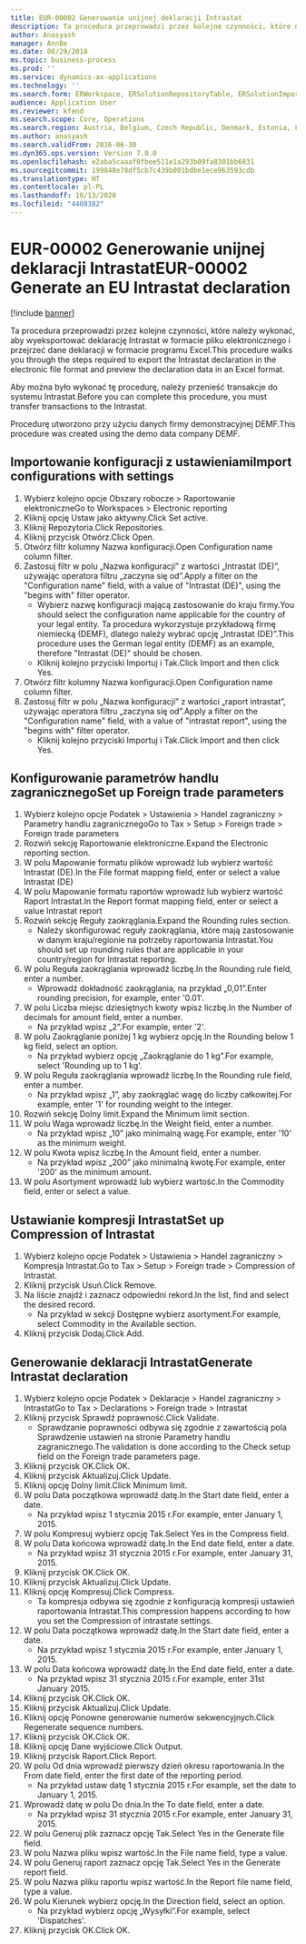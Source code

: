 ```yaml
---
title: EUR-00002 Generowanie unijnej deklaracji Intrastat
description: Ta procedura przeprowadzi przez kolejne czynności, które należy wykonać, aby wyeksportować deklarację Intrastat w formacie pliku elektronicznego i przejrzeć dane deklaracji w formacie programu Excel.
author: Anasyash
manager: AnnBe
ms.date: 08/29/2018
ms.topic: business-process
ms.prod: ''
ms.service: dynamics-ax-applications
ms.technology: ''
ms.search.form: ERWorkspace, ERSolutionRepositoryTable, ERSolutionImport, IntrastatParameters, IntrastatCommodityLookup, IntrastatCompressParameters, Intrastat, SysQueryForm
audience: Application User
ms.reviewer: kfend
ms.search.scope: Core, Operations
ms.search.region: Austria, Belgium, Czech Republic, Denmark, Estonia, Finland, France, Germany, Hungary, Ireland, Italy, Latvia, Lithuania, Netherlands, Poland, Spain, Sweden, United Kingdom
ms.author: anasyash
ms.search.validFrom: 2016-06-30
ms.dyn365.ops.version: Version 7.0.0
ms.openlocfilehash: e2aba5caaaf0fbee511e1a293b09fa8301bb6831
ms.sourcegitcommit: 199848e78df5cb7c439b001bdbe1ece963593cdb
ms.translationtype: HT
ms.contentlocale: pl-PL
ms.lasthandoff: 10/13/2020
ms.locfileid: "4408382"
---
```

# <a name="eur-00002-generate-an-eu-intrastat-declaration"></a><span data-ttu-id="bc66b-103">EUR-00002 Generowanie unijnej deklaracji Intrastat</span><span class="sxs-lookup"><span data-stu-id="bc66b-103">EUR-00002 Generate an EU Intrastat declaration</span></span>

[!include [banner](../../includes/banner.md)]

<span data-ttu-id="bc66b-104">Ta procedura przeprowadzi przez kolejne czynności, które należy wykonać, aby wyeksportować deklarację Intrastat w formacie pliku elektronicznego i przejrzeć dane deklaracji w formacie programu Excel.</span><span class="sxs-lookup"><span data-stu-id="bc66b-104">This procedure walks you through the steps required to export the Intrastat declaration in the electronic file format and preview the declaration data in an Excel format.</span></span> 

<span data-ttu-id="bc66b-105">Aby można było wykonać tę procedurę, należy przenieść transakcje do systemu Intrastat.</span><span class="sxs-lookup"><span data-stu-id="bc66b-105">Before you can complete this procedure, you must transfer transactions to the Intrastat.</span></span> 

<span data-ttu-id="bc66b-106">Procedurę utworzono przy użyciu danych firmy demonstracyjnej DEMF.</span><span class="sxs-lookup"><span data-stu-id="bc66b-106">This procedure was created using the demo data company DEMF.</span></span>


## <a name="import-configurations-with-settings"></a><span data-ttu-id="bc66b-107">Importowanie konfiguracji z ustawieniami</span><span class="sxs-lookup"><span data-stu-id="bc66b-107">Import configurations with settings</span></span>
1. <span data-ttu-id="bc66b-108">Wybierz kolejno opcje Obszary robocze > Raportowanie elektroniczne</span><span class="sxs-lookup"><span data-stu-id="bc66b-108">Go to Workspaces > Electronic reporting</span></span>
2. <span data-ttu-id="bc66b-109">Kliknij opcję Ustaw jako aktywny.</span><span class="sxs-lookup"><span data-stu-id="bc66b-109">Click Set active.</span></span>
3. <span data-ttu-id="bc66b-110">Kliknij Repozytoria.</span><span class="sxs-lookup"><span data-stu-id="bc66b-110">Click Repositories.</span></span>
4. <span data-ttu-id="bc66b-111">Kliknij przycisk Otwórz.</span><span class="sxs-lookup"><span data-stu-id="bc66b-111">Click Open.</span></span>
5. <span data-ttu-id="bc66b-112">Otwórz filtr kolumny Nazwa konfiguracji.</span><span class="sxs-lookup"><span data-stu-id="bc66b-112">Open Configuration name column filter.</span></span>
6. <span data-ttu-id="bc66b-113">Zastosuj filtr w polu „Nazwa konfiguracji” z wartości „Intrastat (DE)”, używając operatora filtru „zaczyna się od”.</span><span class="sxs-lookup"><span data-stu-id="bc66b-113">Apply a filter on the "Configuration name" field, with a value of "Intrastat (DE)", using the "begins with" filter operator.</span></span>
    * <span data-ttu-id="bc66b-114">Wybierz nazwę konfiguracji mającą zastosowanie do kraju firmy.</span><span class="sxs-lookup"><span data-stu-id="bc66b-114">You should select the configuration name applicable for the country of your legal entity.</span></span> <span data-ttu-id="bc66b-115">Ta procedura wykorzystuje przykładową firmę niemiecką (DEMF), dlatego należy wybrać opcję „Intrastat (DE)”.</span><span class="sxs-lookup"><span data-stu-id="bc66b-115">This procedure uses the German legal entity (DEMF) as an example, therefore "Intrastat (DE)" should be chosen.</span></span>  
    * <span data-ttu-id="bc66b-116">Kliknij kolejno przyciski Importuj i Tak.</span><span class="sxs-lookup"><span data-stu-id="bc66b-116">Click Import and then click Yes.</span></span>  
7. <span data-ttu-id="bc66b-117">Otwórz filtr kolumny Nazwa konfiguracji.</span><span class="sxs-lookup"><span data-stu-id="bc66b-117">Open Configuration name column filter.</span></span>
8. <span data-ttu-id="bc66b-118">Zastosuj filtr w polu „Nazwa konfiguracji” z wartości „raport intrastat”, używając operatora filtru „zaczyna się od”.</span><span class="sxs-lookup"><span data-stu-id="bc66b-118">Apply a filter on the "Configuration name" field, with a value of "intrastat report", using the "begins with" filter operator.</span></span>
    * <span data-ttu-id="bc66b-119">Kliknij kolejno przyciski Importuj i Tak.</span><span class="sxs-lookup"><span data-stu-id="bc66b-119">Click Import and then click Yes.</span></span>  

## <a name="set-up-foreign-trade-parameters"></a><span data-ttu-id="bc66b-120">Konfigurowanie parametrów handlu zagranicznego</span><span class="sxs-lookup"><span data-stu-id="bc66b-120">Set up Foreign trade parameters</span></span>
1. <span data-ttu-id="bc66b-121">Wybierz kolejno opcje Podatek > Ustawienia > Handel zagraniczny > Parametry handlu zagranicznego</span><span class="sxs-lookup"><span data-stu-id="bc66b-121">Go to Tax > Setup > Foreign trade > Foreign trade parameters</span></span>
2. <span data-ttu-id="bc66b-122">Rozwiń sekcję Raportowanie elektroniczne.</span><span class="sxs-lookup"><span data-stu-id="bc66b-122">Expand the Electronic reporting section.</span></span>
3. <span data-ttu-id="bc66b-123">W polu Mapowanie formatu plików wprowadź lub wybierz wartość Intrastat (DE).</span><span class="sxs-lookup"><span data-stu-id="bc66b-123">In the File format mapping field, enter or select a value Intrastat (DE)</span></span>
4. <span data-ttu-id="bc66b-124">W polu Mapowanie formatu raportów wprowadź lub wybierz wartość Raport Intrastat.</span><span class="sxs-lookup"><span data-stu-id="bc66b-124">In the Report format mapping field, enter or select a value Intrastat report</span></span>
5. <span data-ttu-id="bc66b-125">Rozwiń sekcję Reguły zaokrąglania.</span><span class="sxs-lookup"><span data-stu-id="bc66b-125">Expand the Rounding rules section.</span></span>
    * <span data-ttu-id="bc66b-126">Należy skonfigurować reguły zaokrąglania, które mają zastosowanie w danym kraju/regionie na potrzeby raportowania Intrastat.</span><span class="sxs-lookup"><span data-stu-id="bc66b-126">You should set up rounding rules that are applicable in your country/region for Intrastat reporting.</span></span>  
6. <span data-ttu-id="bc66b-127">W polu Reguła zaokrąglania wprowadź liczbę.</span><span class="sxs-lookup"><span data-stu-id="bc66b-127">In the Rounding rule field, enter a number.</span></span>
    * <span data-ttu-id="bc66b-128">Wprowadź dokładność zaokrąglania, na przykład „0,01”.</span><span class="sxs-lookup"><span data-stu-id="bc66b-128">Enter rounding precision, for example, enter '0.01'.</span></span>  
7. <span data-ttu-id="bc66b-129">W polu Liczba miejsc dziesiętnych kwoty wpisz liczbę.</span><span class="sxs-lookup"><span data-stu-id="bc66b-129">In the Number of decimals for amount field, enter a number.</span></span>
    * <span data-ttu-id="bc66b-130">Na przykład wpisz „2”.</span><span class="sxs-lookup"><span data-stu-id="bc66b-130">For example, enter '2'.</span></span>  
8. <span data-ttu-id="bc66b-131">W polu Zaokrąglanie poniżej 1 kg wybierz opcję.</span><span class="sxs-lookup"><span data-stu-id="bc66b-131">In the Rounding below 1 kg field, select an option.</span></span>
    * <span data-ttu-id="bc66b-132">Na przykład wybierz opcję „Zaokrąglanie do 1 kg”.</span><span class="sxs-lookup"><span data-stu-id="bc66b-132">For example, select 'Rounding up to 1 kg'.</span></span>  
9. <span data-ttu-id="bc66b-133">W polu Reguła zaokrąglania wprowadź liczbę.</span><span class="sxs-lookup"><span data-stu-id="bc66b-133">In the Rounding rule field, enter a number.</span></span>
    * <span data-ttu-id="bc66b-134">Na przykład wpisz „1”, aby zaokrąglać wagę do liczby całkowitej.</span><span class="sxs-lookup"><span data-stu-id="bc66b-134">For example, enter '1' for rounding weight to the integer.</span></span>  
10. <span data-ttu-id="bc66b-135">Rozwiń sekcję Dolny limit.</span><span class="sxs-lookup"><span data-stu-id="bc66b-135">Expand the Minimum limit section.</span></span>
11. <span data-ttu-id="bc66b-136">W polu Waga wprowadź liczbę.</span><span class="sxs-lookup"><span data-stu-id="bc66b-136">In the Weight field, enter a number.</span></span>
    * <span data-ttu-id="bc66b-137">Na przykład wpisz „10” jako minimalną wagę.</span><span class="sxs-lookup"><span data-stu-id="bc66b-137">For example, enter '10' as the minimum weight.</span></span>  
12. <span data-ttu-id="bc66b-138">W polu Kwota wpisz liczbę.</span><span class="sxs-lookup"><span data-stu-id="bc66b-138">In the Amount field, enter a number.</span></span>
    * <span data-ttu-id="bc66b-139">Na przykład wpisz „200” jako minimalną kwotę.</span><span class="sxs-lookup"><span data-stu-id="bc66b-139">For example, enter '200' as the minimum amount.</span></span>  
13. <span data-ttu-id="bc66b-140">W polu Asortyment wprowadź lub wybierz wartość.</span><span class="sxs-lookup"><span data-stu-id="bc66b-140">In the Commodity field, enter or select a value.</span></span>

## <a name="set-up-compression-of-intrastat"></a><span data-ttu-id="bc66b-141">Ustawianie kompresji Intrastat</span><span class="sxs-lookup"><span data-stu-id="bc66b-141">Set up Compression of Intrastat</span></span>
1. <span data-ttu-id="bc66b-142">Wybierz kolejno opcje Podatek > Ustawienia > Handel zagraniczny > Kompresja Intrastat.</span><span class="sxs-lookup"><span data-stu-id="bc66b-142">Go to Tax > Setup > Foreign trade > Compression of Intrastat.</span></span>
2. <span data-ttu-id="bc66b-143">Kliknij przycisk Usuń.</span><span class="sxs-lookup"><span data-stu-id="bc66b-143">Click Remove.</span></span>
3. <span data-ttu-id="bc66b-144">Na liście znajdź i zaznacz odpowiedni rekord.</span><span class="sxs-lookup"><span data-stu-id="bc66b-144">In the list, find and select the desired record.</span></span>
    * <span data-ttu-id="bc66b-145">Na przykład w sekcji Dostępne wybierz asortyment.</span><span class="sxs-lookup"><span data-stu-id="bc66b-145">For example, select Commodity in the Available section.</span></span>  
4. <span data-ttu-id="bc66b-146">Kliknij przycisk Dodaj.</span><span class="sxs-lookup"><span data-stu-id="bc66b-146">Click Add.</span></span>

## <a name="generate-intrastat-declaration"></a><span data-ttu-id="bc66b-147">Generowanie deklaracji Intrastat</span><span class="sxs-lookup"><span data-stu-id="bc66b-147">Generate Intrastat declaration</span></span>
1. <span data-ttu-id="bc66b-148">Wybierz kolejno opcje Podatek > Deklaracje > Handel zagraniczny > Intrastat</span><span class="sxs-lookup"><span data-stu-id="bc66b-148">Go to Tax > Declarations > Foreign trade > Intrastat</span></span>
2. <span data-ttu-id="bc66b-149">Kliknij przycisk Sprawdź poprawność.</span><span class="sxs-lookup"><span data-stu-id="bc66b-149">Click Validate.</span></span>
    * <span data-ttu-id="bc66b-150">Sprawdzanie poprawności odbywa się zgodnie z zawartością pola Sprawdzenie ustawień na stronie Parametry handlu zagranicznego.</span><span class="sxs-lookup"><span data-stu-id="bc66b-150">The validation is done according to the Check setup field on the Foreign trade parameters page.</span></span>  
3. <span data-ttu-id="bc66b-151">Kliknij przycisk OK.</span><span class="sxs-lookup"><span data-stu-id="bc66b-151">Click OK.</span></span>
4. <span data-ttu-id="bc66b-152">Kliknij przycisk Aktualizuj.</span><span class="sxs-lookup"><span data-stu-id="bc66b-152">Click Update.</span></span>
5. <span data-ttu-id="bc66b-153">Kliknij opcję Dolny limit.</span><span class="sxs-lookup"><span data-stu-id="bc66b-153">Click Minimum limit.</span></span>
6. <span data-ttu-id="bc66b-154">W polu Data początkowa wprowadź datę.</span><span class="sxs-lookup"><span data-stu-id="bc66b-154">In the Start date field, enter a date.</span></span>
    * <span data-ttu-id="bc66b-155">Na przykład wpisz 1 stycznia 2015 r.</span><span class="sxs-lookup"><span data-stu-id="bc66b-155">For example, enter January 1, 2015.</span></span>  
7. <span data-ttu-id="bc66b-156">W polu Kompresuj wybierz opcję Tak.</span><span class="sxs-lookup"><span data-stu-id="bc66b-156">Select Yes in the Compress field.</span></span>
8. <span data-ttu-id="bc66b-157">W polu Data końcowa wprowadź datę.</span><span class="sxs-lookup"><span data-stu-id="bc66b-157">In the End date field, enter a date.</span></span>
    * <span data-ttu-id="bc66b-158">Na przykład wpisz 31 stycznia 2015 r.</span><span class="sxs-lookup"><span data-stu-id="bc66b-158">For example, enter January 31, 2015.</span></span>  
9. <span data-ttu-id="bc66b-159">Kliknij przycisk OK.</span><span class="sxs-lookup"><span data-stu-id="bc66b-159">Click OK.</span></span>
10. <span data-ttu-id="bc66b-160">Kliknij przycisk Aktualizuj.</span><span class="sxs-lookup"><span data-stu-id="bc66b-160">Click Update.</span></span>
11. <span data-ttu-id="bc66b-161">Kliknij opcję Kompresuj.</span><span class="sxs-lookup"><span data-stu-id="bc66b-161">Click Compress.</span></span>
    * <span data-ttu-id="bc66b-162">Ta kompresja odbywa się zgodnie z konfiguracją kompresji ustawień raportowania Intrastat.</span><span class="sxs-lookup"><span data-stu-id="bc66b-162">This compression happens according to how you set the Compression of intrastate settings.</span></span>  
12. <span data-ttu-id="bc66b-163">W polu Data początkowa wprowadź datę.</span><span class="sxs-lookup"><span data-stu-id="bc66b-163">In the Start date field, enter a date.</span></span>
    * <span data-ttu-id="bc66b-164">Na przykład wpisz 1 stycznia 2015 r.</span><span class="sxs-lookup"><span data-stu-id="bc66b-164">For example, enter January 1, 2015.</span></span>  
13. <span data-ttu-id="bc66b-165">W polu Data końcowa wprowadź datę.</span><span class="sxs-lookup"><span data-stu-id="bc66b-165">In the End date field, enter a date.</span></span>
    * <span data-ttu-id="bc66b-166">Na przykład wpisz 31 stycznia 2015 r.</span><span class="sxs-lookup"><span data-stu-id="bc66b-166">For example, enter 31st January 2015.</span></span>  
14. <span data-ttu-id="bc66b-167">Kliknij przycisk OK.</span><span class="sxs-lookup"><span data-stu-id="bc66b-167">Click OK.</span></span>
15. <span data-ttu-id="bc66b-168">Kliknij przycisk Aktualizuj.</span><span class="sxs-lookup"><span data-stu-id="bc66b-168">Click Update.</span></span>
16. <span data-ttu-id="bc66b-169">Kliknij opcję Ponowne generowanie numerów sekwencyjnych.</span><span class="sxs-lookup"><span data-stu-id="bc66b-169">Click Regenerate sequence numbers.</span></span>
17. <span data-ttu-id="bc66b-170">Kliknij przycisk OK.</span><span class="sxs-lookup"><span data-stu-id="bc66b-170">Click OK.</span></span>
18. <span data-ttu-id="bc66b-171">Kliknij opcję Dane wyjściowe.</span><span class="sxs-lookup"><span data-stu-id="bc66b-171">Click Output.</span></span>
19. <span data-ttu-id="bc66b-172">Kliknij przycisk Raport.</span><span class="sxs-lookup"><span data-stu-id="bc66b-172">Click Report.</span></span>
20. <span data-ttu-id="bc66b-173">W polu Od dnia wprowadź pierwszy dzień okresu raportowania.</span><span class="sxs-lookup"><span data-stu-id="bc66b-173">In the From date field, enter the first date of the reporting period.</span></span>
    * <span data-ttu-id="bc66b-174">Na przykład ustaw datę 1 stycznia 2015 r.</span><span class="sxs-lookup"><span data-stu-id="bc66b-174">For example, set the date to January 1, 2015.</span></span>  
21. <span data-ttu-id="bc66b-175">Wprowadź datę w polu Do dnia.</span><span class="sxs-lookup"><span data-stu-id="bc66b-175">In the To date field, enter a date.</span></span>
    * <span data-ttu-id="bc66b-176">Na przykład wpisz 31 stycznia 2015 r.</span><span class="sxs-lookup"><span data-stu-id="bc66b-176">For example, enter January 31, 2015.</span></span>  
22. <span data-ttu-id="bc66b-177">W polu Generuj plik zaznacz opcję Tak.</span><span class="sxs-lookup"><span data-stu-id="bc66b-177">Select Yes in the Generate file field.</span></span>
23. <span data-ttu-id="bc66b-178">W polu Nazwa pliku wpisz wartość.</span><span class="sxs-lookup"><span data-stu-id="bc66b-178">In the File name field, type a value.</span></span>
24. <span data-ttu-id="bc66b-179">W polu Generuj raport zaznacz opcję Tak.</span><span class="sxs-lookup"><span data-stu-id="bc66b-179">Select Yes in the Generate report field.</span></span>
25. <span data-ttu-id="bc66b-180">W polu Nazwa pliku raportu wpisz wartość.</span><span class="sxs-lookup"><span data-stu-id="bc66b-180">In the Report file name field, type a value.</span></span>
26. <span data-ttu-id="bc66b-181">W polu Kierunek wybierz opcję.</span><span class="sxs-lookup"><span data-stu-id="bc66b-181">In the Direction field, select an option.</span></span>
    * <span data-ttu-id="bc66b-182">Na przykład wybierz opcję „Wysyłki”.</span><span class="sxs-lookup"><span data-stu-id="bc66b-182">For example, select 'Dispatches'.</span></span>  
27. <span data-ttu-id="bc66b-183">Kliknij przycisk OK.</span><span class="sxs-lookup"><span data-stu-id="bc66b-183">Click OK.</span></span>

